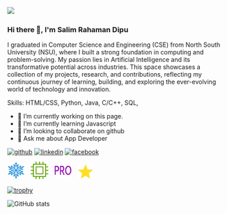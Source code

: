 ![](https://scontent.fdac149-1.fna.fbcdn.net/v/t39.30808-6/486368514_4040100082906223_3903044547295881439_n.jpg?stp=dst-jpg_s960x960_tt6&_nc_cat=110&ccb=1-7&_nc_sid=cc71e4&_nc_eui2=AeHqp0JBGkx8bvppr8oQHaO5MDVZ8U1Dj1AwNVnxTUOPUIHTRnBTc-YQmoAfsNEsZbRnQinvbr2K7aWxoADxVgZG&_nc_ohc=BB-PRBuFZP4Q7kNvwHfneez&_nc_oc=AdnalFeKJRJqbR4zmdxXb48gtPUVxIF9fyeOdkIhTaxFcg12FZ7JC0C8ItIB2BNDxPs&_nc_zt=23&_nc_ht=scontent.fdac149-1.fna&_nc_gid=HHv79mHNMBnSDqK5gi-ICw&oh=00_AfWo4ih5cybhLsPYZZdcI6pf0y6rEuK7ODXrl12g7aqV2g&oe=68BCEA1C)
### Hi there 👋, I'm Salim Rahaman Dipu

I graduated in Computer Science and Engineering (CSE) from North South University (NSU), where I built a strong foundation in computing and problem-solving. My passion lies in Artificial Intelligence and its transformative potential across industries. This space showcases a collection of my projects, research, and contributions, reflecting my continuous journey of learning, building, and exploring the ever-evolving world of technology and innovation.

Skills:  HTML/CSS, Python, Java, C/C++, SQL,

- 🔭 I’m currently working on this page. 
- 🌱 I’m currently learning  Javascript 
- 👯 I’m looking to collaborate on github 
- 💬 Ask me about App Developer 


[<img src='https://cdn.jsdelivr.net/npm/simple-icons@3.0.1/icons/github.svg' alt='github' height='40'>](https://github.com/https://github.com/Salim01-stack)  [<img src='https://cdn.jsdelivr.net/npm/simple-icons@3.0.1/icons/linkedin.svg' alt='linkedin' height='40'>](https://www.linkedin.com/in/https://www.linkedin.com/in/salim-rahaman-dipu-008759381//)  [<img src='https://cdn.jsdelivr.net/npm/simple-icons@3.0.1/icons/facebook.svg' alt='facebook' height='40'>](https://www.facebook.com/https://www.facebook.com/salim.rahaman.dipu.2024)  

<a href='https://archiveprogram.github.com/'><img src='https://raw.githubusercontent.com/acervenky/animated-github-badges/master/assets/acbadge.gif' width='40' height='40'></a> <a href='https://docs.github.com/en/developers'><img src='https://raw.githubusercontent.com/acervenky/animated-github-badges/master/assets/devbadge.gif' width='40' height='40'></a> <a href='https://github.com/pricing'><img src='https://raw.githubusercontent.com/acervenky/animated-github-badges/master/assets/pro.gif' width='40' height='40'></a> <a href='https://stars.github.com/'><img src='https://raw.githubusercontent.com/acervenky/animated-github-badges/master/assets/starbadge.gif' width='35' height='35'></a> 

[![trophy](https://github-profile-trophy.vercel.app/?username=https://github.com/Salim01-stack)](https://github.com/ryo-ma/github-profile-trophy)

![GitHub stats](https://github-readme-stats.vercel.app/api?username=https://github.com/Salim01-stack&show_icons=true)  


